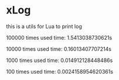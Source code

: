 # xLog
this is a utils for Lua to print log 

100000 times
used time: 1.5413038730621s

10000 times
used time: 0.16013407707214s

1000 times
used time: 0.014912128448486s

100 times
used time: 0.0024158954620361s
